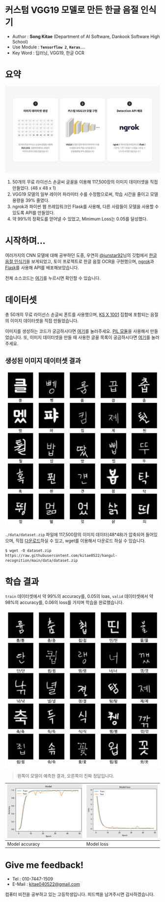 # 커스텀 VGG19 모델로 만든 한글 음절 인식기

- Author :  **Song Kitae**  (Department of AI Software, Dankook Software High School)
- Use Module :  **`Tensorflow 2`**,  **`Keras`**....
- Key Word : 딥러닝, VGG19, 한글 OCR

# 요약

![intro](./docs/intro.png)

1. 50개의 무료 라이선스 손글씨 글꼴을 이용해 117,500장의 이미지 데이터셋을 직접 만들었다. (48 x 48 x 1)
2. VGG19 모델의 일부 레이어 파라미터 수를 수정함으로써, 학습 시간을 줄이고 모델 용량을 39% 줄였다.
3. ngrok과 파이썬 웹 프레임워크인 Flask를 사용해, 다른 사람들이 모델을 사용할 수 있도록 API를 만들었다.
4. 약 99%의 정확도를 얻어낼 수 있었고, Minimum Loss는 0.05를 달성했다.

# 시작하며...

여러가지의 CNN 모델에 대해 공부하던 도중, 우연히 [@junstar92](https://github.com/junstar92)님의 깃헙에서 [한글 음절 인식기](https://github.com/junstar92/hangul-syllable-recognition)을 보게되었고, 토이 프로젝트로 한글 음절 OCR을 구현했으며, [ngrok](https://ngrok.com/)과 [Flask](https://flask.palletsprojects.com/)를 사용해 API를 배포해보았습니다.

전체 소스코드는 [여기](./hangul_recognition.ipynb)를 누르시면 확인할 수 있습니다.

# 데이터셋

총 50개의 무료 라이선스 손글씨 폰트를 사용했으며, [KS X 1001](https://en.wikipedia.org/wiki/KS_X_1001) 집합에 포함되는 음절의 이미지 데이터셋을 직접 만들었습니다.

이미지를 생성하는 코드가 궁금하시다면 [여기](./hangul_img_generator.py)를 눌러주세요. [PIL 모듈](https://pillow.readthedocs.io/en/stable/)을 사용해서 만들었습니다. 또, 이미지 데이터셋을 만들 때 사용한 글꼴 목록이 궁금하시다면 [여기](./font/README.md)를 눌러주세요.

## 생성된 이미지 데이터셋 결과

<center>

![결과물](./docs/dataset_result.png)

</center>

`./data/dataset.zip` 파일에 117,500장의 이미지 데이터(48*48)가 압축되어 들어있으며, 직접 [다운로드](https://raw.githubusercontent.com/kitae0522/hangul-recognition/main/data/dataset.zip)하실 수 있고, wget를 이용해서 다운로드 하실 수 있습니다.

```shell
$ wget -O dataset.zip https://raw.githubusercontent.com/kitae0522/hangul-recognition/main/data/dataset.zip
```

# 학습 결과

`train` 데이터셋에서 약 99%의 accuracy를, 0.05의 loas, `valid` 데이터셋에서 약 98%의 accuracy를, 0.06의 loss를 가지며 학습을 완료했습니다.

<center>

![학습 결과](./docs/model_result.png)

</center>

> 왼쪽이 모델이 예측한 결과, 오른쪽이 진짜 정답입니다.

| <img src="./docs/model_fit_result_acc.png" width="480px"> | <img src="./docs/model_fit_result_loss.png" width="480px">
| - | - | 
| Model accuracy | Model loss

# Give me feedback!
- Tel : 010-7447-1509
- E-Mail : kitae040522@gmail.com

컴퓨터 비전을 공부하고 있는 고등학생입니다. 피드백을 남겨주시면 감사하겠습니다.